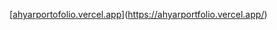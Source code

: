 [[ahyarportofolio.vercel.app](https://ahyarportofolio.vercel.app/)](https://ahyarportfolio.vercel.app/)
